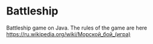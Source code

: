 # Battleship
Battleship game on Java. The rules of the game are here https://ru.wikipedia.org/wiki/Морской_бой_(игра)
